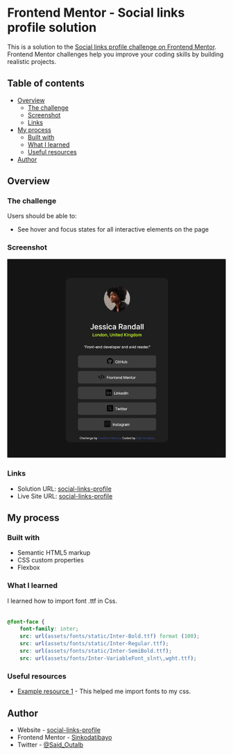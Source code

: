 # Frontend Mentor - Social links profile solution

This is a solution to the [Social links profile challenge on Frontend Mentor](https://www.frontendmentor.io/challenges/social-links-profile-UG32l9m6dQ). Frontend Mentor challenges help you improve your coding skills by building realistic projects. 

## Table of contents

- [Overview](#overview)
  - [The challenge](#the-challenge)
  - [Screenshot](#screenshot)
  - [Links](#links)
- [My process](#my-process)
  - [Built with](#built-with)
  - [What I learned](#what-i-learned)
  - [Useful resources](#useful-resources)
- [Author](#author)

## Overview

### The challenge

Users should be able to:

- See hover and focus states for all interactive elements on the page

### Screenshot

![](./design/Screenshot%202024-04-04%20at%2016-14-12%20Frontend%20Mentor%20Social%20links%20profile.png)



### Links

- Solution URL: [social-links-profile](https://your-solution-url.com)
- Live Site URL: [social-links-profile](https://social-links-profile-pi-woad.vercel.app)

## My process

### Built with

- Semantic HTML5 markup
- CSS custom properties
- Flexbox


### What I learned
I learned how to import font .ttf in Css.
```css

@font-face {
    font-family: inter;
    src: url(assets/fonts/static/Inter-Bold.ttf) format (100);
    src: url(assets/fonts/static/Inter-Regular.ttf);
    src: url(assets/fonts/static/Inter-SemiBold.ttf);
    src: url(assets/fonts/Inter-VariableFont_slnt\,wght.ttf);
```




### Useful resources

- [Example resource 1](https://www.youtube.com/watch?v=4yiJyHAn9EI&ab_channel=MainlyWebStuff) - This helped me import fonts to my css.



## Author

- Website - [social-links-profile](https://social-links-profile-pi-woad.vercel.app)
- Frontend Mentor - [Sinkodatibayo](https://www.frontendmentor.io/profile/Sinkodatibayo)
- Twitter - [@Said_Outalb](https://twitter.com/Said_Outalb)


